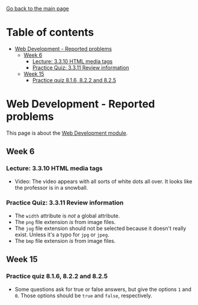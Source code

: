 [Go back to the main page](https://github.com/world-class/REPL)

# Table of contents

- [Web Development - Reported problems](#web-development---reported-problems)
  - [Week 6](#week-6)
    - [Lecture: 3.3.10 HTML media tags](#lecture-3310-html-media-tags)
    - [Practice Quiz: 3.3.11 Review information](#practice-quiz-3311-review-information)
  - [Week 15](#week-15)
    - [Practice quiz 8.1.6, 8.2.2 and 8.2.5](#practice-quiz-816-822-and-825)

# Web Development - Reported problems

This page is about the [Web Development module](../../../modules/level_4/web_development/).

## Week 6

### Lecture: 3.3.10 HTML media tags

- Video: The video appears with all sorts of white dots all over. It looks
  like the professor is in a snowball.

### Practice Quiz: 3.3.11 Review information

- The `width` attribute is _not_ a global attribute.
- The `png` file extension _is_ from image files.
- The `jog` file extension should not be selected because it doesn't really
  exist. Unless it's a typo for `jpg` or `jpeg`.
- The `bmp` file extension _is_ from image files.

## Week 15

### Practice quiz 8.1.6, 8.2.2 and 8.2.5

- Some questions ask for true or false answers, but give the options `1` and `0`. Those options should be `true` and `false`, respectively.
